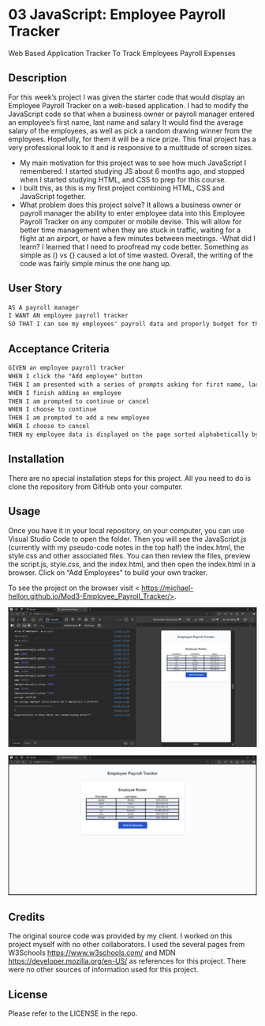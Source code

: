 # 03 JavaScript: Employee Payroll Tracker
Web Based Application Tracker To Track Employees Payroll Expenses

## Description

For this week’s project I was given the starter code that would display an Employee Payroll Tracker on a web-based application. I had to modify the JavaScript code so that when a business owner or payroll manager entered an employee’s first name, last name and salary It would find the average salary of the employees, as well as pick a random drawing winner from the employees. Hopefully, for them it will be a nice prize.
This final project has a very professional look to it and is responsive to a multitude of screen sizes.

- My main motivation for this project was to see how much JavaScript I remembered. I started studying JS about 6 months ago, and stopped when I started studying HTML, and CSS to prep for this course.  
- I built this, as this is my first project combining HTML, CSS and JavaScript together.
- What problem does this project solve? It allows a business owner or payroll manager the ability to enter employee data into this Employee Payroll Tracker on any computer or mobile devise. This will allow for better time management when they are stuck in traffic, waiting for a flight at an airport, or have a few minutes between meetings. 
-What did I learn? I learned that I need to proofread my code better. Something as simple as () vs {} caused a lot of time wasted.  Overall, the writing of the code was fairly simple minus the one hang up.

## User Story

```md
AS A payroll manager
I WANT AN employee payroll tracker
SO THAT I can see my employees' payroll data and properly budget for the company
```

## Acceptance Criteria

```md
GIVEN an employee payroll tracker
WHEN I click the "Add employee" button
THEN I am presented with a series of prompts asking for first name, last name, and salary
WHEN I finish adding an employee
THEN I am prompted to continue or cancel
WHEN I choose to continue
THEN I am prompted to add a new employee
WHEN I choose to cancel
THEN my employee data is displayed on the page sorted alphabetically by last name, and the console shows computed and aggregated data
```

## Installation

There are no special installation steps for this project. All you need to do is clone the repository from GitHub onto your computer.

## Usage

Once you have it in your local repository, on your computer, you can use Visual Studio Code to open the folder. Then you will see the JavaScript.js (currently with my pseudo-code notes in the top half) the index.html, the style.css and other associated files. You can then review the files, preview the script.js, style.css, and the index.html, and then open the index.html in a browser. Click on “Add Employees” to build your own tracker.

To see the project on the browser visit < https://michael-hellon.github.io/Mod3-Employee_Payroll_Tracker/>.


![screenshot](/assets/images/consoleAndTrackerScreenshot.png)

![screenshot](/assets/images/EmployeePayrollTrackerScreenshot.png)

## Credits

The original source code was provided by my client. I worked on this project myself with no other collaborators. I used the several pages from W3Schools <https://www.w3schools.com/> and MDN <https://developer.mozilla.org/en-US/> as references for this project. There were no other sources of information used for this project.

## License

Please refer to the LICENSE in the repo.

